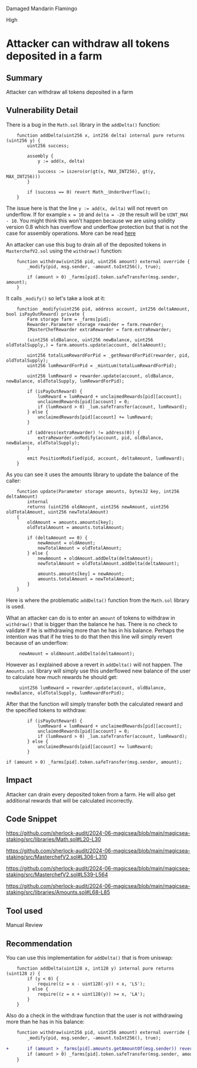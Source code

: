 Damaged Mandarin Flamingo

High

# Attacker can withdraw all tokens deposited in a farm

## Summary
Attacker can withdraw all tokens deposited in a farm

## Vulnerability Detail
There is a bug in the `Math.sol` library in the `addDelta()` function:
```solidity
    function addDelta(uint256 x, int256 delta) internal pure returns (uint256 y) {
        uint256 success;

        assembly {
            y := add(x, delta)

            success := iszero(or(gt(x, MAX_INT256), gt(y, MAX_INT256)))
        }

        if (success == 0) revert Math__UnderOverflow();
    }
```
The issue here is that the line `y := add(x, delta)` will not revert on underflow. If for example `x = 10` and `delta = -20`  the result will be `UINT_MAX - 10`. You might think this won't happen because we are using solidity version 0.8 which has overflow and underflow protection but that is not the case for assembly operations. More can be read [here](https://faizannehal.medium.com/how-solidity-0-8-protect-against-integer-underflow-overflow-and-how-they-can-still-happen-7be22c4ab92f)

An attacker can use this bug to drain all of the deposited tokens in `MasterchefV2.sol` using the `withdraw()` function:
```solidity
    function withdraw(uint256 pid, uint256 amount) external override {
        _modify(pid, msg.sender, -amount.toInt256(), true);

        if (amount > 0) _farms[pid].token.safeTransfer(msg.sender, amount);
    }
```
It calls `_modify()` so let's take a look at it:
```solidity
    function _modify(uint256 pid, address account, int256 deltaAmount, bool isPayOutReward) private {
        Farm storage farm = _farms[pid];
        Rewarder.Parameter storage rewarder = farm.rewarder;
        IMasterChefRewarder extraRewarder = farm.extraRewarder;

        (uint256 oldBalance, uint256 newBalance, uint256 oldTotalSupply,) = farm.amounts.update(account, deltaAmount);

        uint256 totalLumRewardForPid = _getRewardForPid(rewarder, pid, oldTotalSupply);
        uint256 lumRewardForPid = _mintLum(totalLumRewardForPid);

        uint256 lumReward = rewarder.update(account, oldBalance, newBalance, oldTotalSupply, lumRewardForPid);

        if (isPayOutReward) {
            lumReward = lumReward + unclaimedRewards[pid][account];
            unclaimedRewards[pid][account] = 0;
            if (lumReward > 0) _lum.safeTransfer(account, lumReward);
        } else {
            unclaimedRewards[pid][account] += lumReward;
        }

        if (address(extraRewarder) != address(0)) {
            extraRewarder.onModify(account, pid, oldBalance, newBalance, oldTotalSupply);
        }

        emit PositionModified(pid, account, deltaAmount, lumReward);
    }
```
As you can see it uses the amounts library to update the balance of the caller:
```solidity
    function update(Parameter storage amounts, bytes32 key, int256 deltaAmount)
        internal
        returns (uint256 oldAmount, uint256 newAmount, uint256 oldTotalAmount, uint256 newTotalAmount)
    {
        oldAmount = amounts.amounts[key];
        oldTotalAmount = amounts.totalAmount;

        if (deltaAmount == 0) {
            newAmount = oldAmount;
            newTotalAmount = oldTotalAmount;
        } else {
            newAmount = oldAmount.addDelta(deltaAmount);
            newTotalAmount = oldTotalAmount.addDelta(deltaAmount);

            amounts.amounts[key] = newAmount;
            amounts.totalAmount = newTotalAmount;
        }
    }
```
Here is where the problematic `addDelta()` function from the `Math.sol` library is used.

What an attacker can do is to enter an `amount` of tokens to withdraw in `withdraw()` that is bigger than the balance he has. There is no check to validate if he is withdrawing more than he has in his balance. Perhaps the intention was that if he tries to do that then this line will simply revert because of an underflow:
```solidity
     newAmount = oldAmount.addDelta(deltaAmount);
```
However as I explained above a revert in `addDelta()` will not happen. The `Amounts.sol` library will simply use this underflowed new balance of the user to calculate how much rewards he should get:
```solidity
     uint256 lumReward = rewarder.update(account, oldBalance, newBalance, oldTotalSupply, lumRewardForPid);
```
After that the function will simply transfer both the calculated reward and the specified tokens to withdraw:
```solidity
        if (isPayOutReward) {
            lumReward = lumReward + unclaimedRewards[pid][account];
            unclaimedRewards[pid][account] = 0;
            if (lumReward > 0) _lum.safeTransfer(account, lumReward);
        } else {
            unclaimedRewards[pid][account] += lumReward;
        }
```

```solidity
if (amount > 0) _farms[pid].token.safeTransfer(msg.sender, amount);
```

## Impact
Attacker can drain every deposited token from a farm. He will also get additional rewards that will be calculated incorrectly.

## Code Snippet
https://github.com/sherlock-audit/2024-06-magicsea/blob/main/magicsea-staking/src/libraries/Math.sol#L20-L30

https://github.com/sherlock-audit/2024-06-magicsea/blob/main/magicsea-staking/src/MasterchefV2.sol#L306-L310

https://github.com/sherlock-audit/2024-06-magicsea/blob/main/magicsea-staking/src/MasterchefV2.sol#L539-L564

https://github.com/sherlock-audit/2024-06-magicsea/blob/main/magicsea-staking/src/libraries/Amounts.sol#L68-L85

## Tool used

Manual Review

## Recommendation
You can use this implementation for `addDelta()` that is from uniswap:
```solidity
    function addDelta(uint128 x, int128 y) internal pure returns (uint128 z) {
        if (y < 0) {
            require((z = x - uint128(-y)) < x, 'LS');
        } else {
            require((z = x + uint128(y)) >= x, 'LA');
        }
    }
```
Also do a check in the withdraw function that the user is not withdrawing more than he has in his balance:
```diff
    function withdraw(uint256 pid, uint256 amount) external override {
        _modify(pid, msg.sender, -amount.toInt256(), true);

+       if (amount > _farms[pid].amounts.getAmountOf(msg.sender)) revert MasterChef__NotEnoughBalance();
        if (amount > 0) _farms[pid].token.safeTransfer(msg.sender, amount);
    }
```

